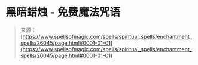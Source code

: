 <!--yml

分类：未分类

日期：2024-06-12 19:13:35

-->

# 黑暗蜡烛 - 免费魔法咒语

> 来源：[https://www.spellsofmagic.com/spells/spiritual_spells/enchantment_spells/26045/page.html#0001-01-01](https://www.spellsofmagic.com/spells/spiritual_spells/enchantment_spells/26045/page.html#0001-01-01)
